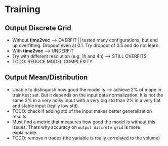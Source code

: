 # Training 
## Output Discrete Grid
- Without **time2vec** --> OVERFIT || tested many configurations, but end up overfitting. Dropout even at 0.1. Try dropout of 0.5 and do not learn. 
- With **time2vec** --> UNDERFIT
- Try with different resolution (e.g. 1h and 4h) --> STILL OVERFITS
- TODO: REDUCE MODEL COMPLEXITY

## Output Mean/Distribution
- Unable to distinguish how good the model is --> achieve 2% of mape in train/test set. But it depends on the input data normalization. It is not the same 2% in a very noisy input with a very big std than 2% in a very flat and stable input (really low std). 
- TODO: check if adding std of the input makes better generalization results. 
- Must find a metric that measures how good the model is without this issues. Thats why accuracy on ```output discrete grid``` is more explainable. 
- TODO: remove n trades (the variable is really correlated to the volume)